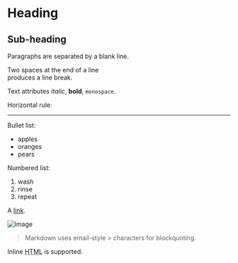 <h1>Heading</h1>

<h2>Sub-heading</h2>

<p>Paragraphs are separated
by a blank line.</p>

<p>Two spaces at the end of a line<br />
produces a line break.</p>

<p>Text attributes <em>italic</em>, 
<strong>bold</strong>, <code>monospace</code>.</p>

<p>Horizontal rule:</p>

<hr />

<p>Bullet list:</p>

<ul>
<li>apples</li>
<li>oranges</li>
<li>pears</li>
</ul>

<p>Numbered list:</p>

<ol>
<li>wash</li>
<li>rinse</li>
<li>repeat</li>
</ol>

<p>A <a href="http://example.com">link</a>.</p>

<p><img alt="Image" src="Image_icon.png" /></p>

<blockquote>
<p>Markdown uses email-style &gt; characters for blockquoting.</p>
</blockquote>

<p>Inline <abbr title="Hypertext Markup Language">HTML</abbr> is supported.</p>